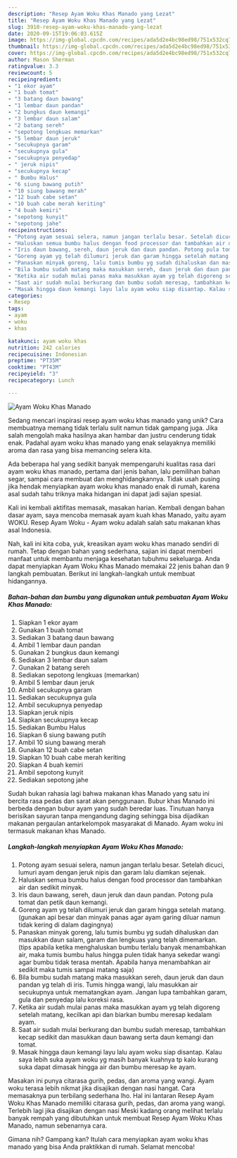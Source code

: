 ```yaml
---
description: "Resep Ayam Woku Khas Manado yang Lezat"
title: "Resep Ayam Woku Khas Manado yang Lezat"
slug: 3910-resep-ayam-woku-khas-manado-yang-lezat
date: 2020-09-15T19:06:03.615Z
image: https://img-global.cpcdn.com/recipes/ada5d2e4bc98ed98/751x532cq70/ayam-woku-khas-manado-foto-resep-utama.jpg
thumbnail: https://img-global.cpcdn.com/recipes/ada5d2e4bc98ed98/751x532cq70/ayam-woku-khas-manado-foto-resep-utama.jpg
cover: https://img-global.cpcdn.com/recipes/ada5d2e4bc98ed98/751x532cq70/ayam-woku-khas-manado-foto-resep-utama.jpg
author: Mason Sherman
ratingvalue: 3.3
reviewcount: 5
recipeingredient:
- "1 ekor ayam"
- "1 buah tomat"
- "3 batang daun bawang"
- "1 lembar daun pandan"
- "2 bungkus daun kemangi"
- "3 lembar daun salam"
- "2 batang sereh"
- "sepotong lengkuas memarkan"
- "5 lembar daun jeruk"
- "secukupnya garam"
- "secukupnya gula"
- "secukupnya penyedap"
- " jeruk nipis"
- "secukupnya kecap"
- " Bumbu Halus"
- "6 siung bawang putih"
- "10 siung bawang merah"
- "12 buah cabe setan"
- "10 buah cabe merah keriting"
- "4 buah kemiri"
- "sepotong kunyit"
- "sepotong jahe"
recipeinstructions:
- "Potong ayam sesuai selera, namun jangan terlalu besar. Setelah dicuci, lumuri ayam dengan jeruk nipis dan garam lalu diamkan sejenak."
- "Haluskan semua bumbu halus dengan food processor dan tambahkan air dan sedikit minyak."
- "Iris daun bawang, sereh, daun jeruk dan daun pandan. Potong pula tomat dan petik daun kemangi."
- "Goreng ayam yg telah dilumuri jeruk dan garam hingga setelah matang. (gunakan api besar dan minyak panas agar ayam garing diluar namun tidak kering di dalam dagingnya)"
- "Panaskan minyak goreng, lalu tumis bumbu yg sudah dihaluskan dan masukkan daun salam, garam dan lengkuas yang telah dimemarkan. (tips apabila ketika menghaluskan bumbu terlalu banyak menambahkan air, maka tumis bumbu halus hingga pulen tidak hanya sekedar wangi agar bumbu tidak terasa mentah. Apabila hanya menambahkan air sedikit maka tumis sampai matang saja)"
- "Bila bumbu sudah matang maka masukkan sereh, daun jeruk dan daun pandan yg telah di iris. Tumis hingga wangi, lalu masukkan air secukupnya untuk mematangkan ayam. Jangan lupa tambahkan garam, gula dan penyedap lalu koreksi rasa."
- "Ketika air sudah mulai panas maka masukkan ayam yg telah digoreng setelah matang, kecilkan api dan biarkan bumbu meresap kedalam ayam."
- "Saat air sudah mulai berkurang dan bumbu sudah meresap, tambahkan kecap sedikit dan masukkan daun bawang serta daun kemangi dan tomat."
- "Masak hingga daun kemangi layu lalu ayam woku siap disantap. Kalau saya lebih suka ayam woku yg masih banyak kuahnya tp kalo kurang suka dapat dimasak hingga air dan bumbu meresap ke ayam."
categories:
- Resep
tags:
- ayam
- woku
- khas

katakunci: ayam woku khas 
nutrition: 242 calories
recipecuisine: Indonesian
preptime: "PT35M"
cooktime: "PT43M"
recipeyield: "3"
recipecategory: Lunch

---
```



![Ayam Woku Khas Manado](https://img-global.cpcdn.com/recipes/ada5d2e4bc98ed98/751x532cq70/ayam-woku-khas-manado-foto-resep-utama.jpg)

Sedang mencari inspirasi resep ayam woku khas manado yang unik? Cara membuatnya memang tidak terlalu sulit namun tidak gampang juga. Jika salah mengolah maka hasilnya akan hambar dan justru cenderung tidak enak. Padahal ayam woku khas manado yang enak selayaknya memiliki aroma dan rasa yang bisa memancing selera kita.

Ada beberapa hal yang sedikit banyak mempengaruhi kualitas rasa dari ayam woku khas manado, pertama dari jenis bahan, lalu pemilihan bahan segar, sampai cara membuat dan menghidangkannya. Tidak usah pusing jika hendak menyiapkan ayam woku khas manado enak di rumah, karena asal sudah tahu triknya maka hidangan ini dapat jadi sajian spesial.

Kali ini kembali aktifitas memasak, masakan harian. Kembali dengan bahan dasar ayam, saya mencoba memasak ayam kuah khas Manado, yaitu ayam WOKU. Resep Ayam Woku - Ayam woku adalah salah satu makanan khas asal Indonesia.


Nah, kali ini kita coba, yuk, kreasikan ayam woku khas manado sendiri di rumah. Tetap dengan bahan yang sederhana, sajian ini dapat memberi manfaat untuk membantu menjaga kesehatan tubuhmu sekeluarga. Anda dapat menyiapkan Ayam Woku Khas Manado memakai 22 jenis bahan dan 9 langkah pembuatan. Berikut ini langkah-langkah untuk membuat hidangannya.

<!--inarticleads1-->

##### Bahan-bahan dan bumbu yang digunakan untuk pembuatan Ayam Woku Khas Manado:

1. Siapkan 1 ekor ayam
1. Gunakan 1 buah tomat
1. Sediakan 3 batang daun bawang
1. Ambil 1 lembar daun pandan
1. Gunakan 2 bungkus daun kemangi
1. Sediakan 3 lembar daun salam
1. Gunakan 2 batang sereh
1. Sediakan sepotong lengkuas (memarkan)
1. Ambil 5 lembar daun jeruk
1. Ambil secukupnya garam
1. Sediakan secukupnya gula
1. Ambil secukupnya penyedap
1. Siapkan  jeruk nipis
1. Siapkan secukupnya kecap
1. Sediakan  Bumbu Halus
1. Siapkan 6 siung bawang putih
1. Ambil 10 siung bawang merah
1. Gunakan 12 buah cabe setan
1. Siapkan 10 buah cabe merah keriting
1. Siapkan 4 buah kemiri
1. Ambil sepotong kunyit
1. Sediakan sepotong jahe


Sudah bukan rahasia lagi bahwa makanan khas Manado yang satu ini bercita rasa pedas dan sarat akan penggunaan. Bubur khas Manado ini berbeda dengan bubur ayam yang sudah beredar luas. Tinutuan hanya berisikan sayuran tanpa mengandung daging sehingga bisa dijadikan makanan pergaulan antarkelompok masyarakat di Manado. Ayam woku ini termasuk makanan khas Manado. 

<!--inarticleads2-->

##### Langkah-langkah menyiapkan Ayam Woku Khas Manado:

1. Potong ayam sesuai selera, namun jangan terlalu besar. Setelah dicuci, lumuri ayam dengan jeruk nipis dan garam lalu diamkan sejenak.
1. Haluskan semua bumbu halus dengan food processor dan tambahkan air dan sedikit minyak.
1. Iris daun bawang, sereh, daun jeruk dan daun pandan. Potong pula tomat dan petik daun kemangi.
1. Goreng ayam yg telah dilumuri jeruk dan garam hingga setelah matang. (gunakan api besar dan minyak panas agar ayam garing diluar namun tidak kering di dalam dagingnya)
1. Panaskan minyak goreng, lalu tumis bumbu yg sudah dihaluskan dan masukkan daun salam, garam dan lengkuas yang telah dimemarkan. (tips apabila ketika menghaluskan bumbu terlalu banyak menambahkan air, maka tumis bumbu halus hingga pulen tidak hanya sekedar wangi agar bumbu tidak terasa mentah. Apabila hanya menambahkan air sedikit maka tumis sampai matang saja)
1. Bila bumbu sudah matang maka masukkan sereh, daun jeruk dan daun pandan yg telah di iris. Tumis hingga wangi, lalu masukkan air secukupnya untuk mematangkan ayam. Jangan lupa tambahkan garam, gula dan penyedap lalu koreksi rasa.
1. Ketika air sudah mulai panas maka masukkan ayam yg telah digoreng setelah matang, kecilkan api dan biarkan bumbu meresap kedalam ayam.
1. Saat air sudah mulai berkurang dan bumbu sudah meresap, tambahkan kecap sedikit dan masukkan daun bawang serta daun kemangi dan tomat.
1. Masak hingga daun kemangi layu lalu ayam woku siap disantap. Kalau saya lebih suka ayam woku yg masih banyak kuahnya tp kalo kurang suka dapat dimasak hingga air dan bumbu meresap ke ayam.


Masakan ini punya citarasa gurih, pedas, dan aroma yang wangi. Ayam woku terasa lebih nikmat jika disajikan dengan nasi hangat. Cara memasaknya pun terbilang sederhana lho. Hal ini lantaran Resep Ayam Woku Khas Manado memiliki citarasa gurih, pedas, dan aroma yang wangi. Terlebih lagi jika disajikan dengan nasi Meski kadang orang melihat terlalu banyak rempah yang dibutuhkan untuk membuat Resep Ayam Woku Khas Manado, namun sebenarnya cara. 

Gimana nih? Gampang kan? Itulah cara menyiapkan ayam woku khas manado yang bisa Anda praktikkan di rumah. Selamat mencoba!
